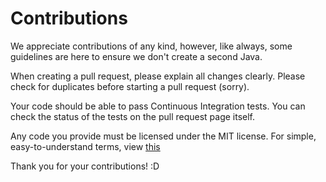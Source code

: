 # Contributions

We appreciate contributions of any kind, however, like always, some guidelines are here to ensure we don't create a second Java.

When creating a pull request, please explain all changes clearly. Please check for duplicates before starting a
pull request (sorry).

Your code should be able to pass Continuous Integration tests. You can check the status of the tests on the pull request
 page itself.

Any code you provide must be licensed under the MIT license. For simple, easy-to-understand terms, view [this](http://choosealicense.com/licenses/mit/)

Thank you for your contributions! :D
